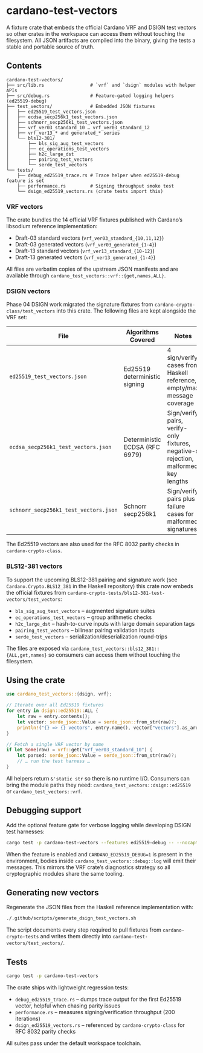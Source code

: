# cardano-test-vectors

A fixture crate that embeds the official Cardano VRF and DSIGN test vectors so
other crates in the workspace can access them without touching the filesystem.
All JSON artifacts are compiled into the binary, giving the tests a stable and
portable source of truth.

## Contents

```
cardano-test-vectors/
├── src/lib.rs                 # `vrf` and `dsign` modules with helper APIs
├── src/debug.rs               # Feature-gated logging helpers (ed25519-debug)
├── test_vectors/              # Embedded JSON fixtures
│   ├── ed25519_test_vectors.json
│   ├── ecdsa_secp256k1_test_vectors.json
│   ├── schnorr_secp256k1_test_vectors.json
│   ├── vrf_ver03_standard_10 … vrf_ver03_standard_12
│   ├── vrf_ver13_* and generated_* series
│   └── bls12-381/
│       ├── bls_sig_aug_test_vectors
│       ├── ec_operations_test_vectors
│       ├── h2c_large_dst
│       ├── pairing_test_vectors
│       └── serde_test_vectors
└── tests/
    ├── debug_ed25519_trace.rs # Trace helper when ed25519-debug feature is set
    ├── performance.rs         # Signing throughput smoke test
    └── dsign_ed25519_vectors.rs (crate tests import this)
```

### VRF vectors

The crate bundles the 14 official VRF fixtures published with Cardano’s
libsodium reference implementation:

- Draft-03 standard vectors (`vrf_ver03_standard_{10,11,12}`)
- Draft-03 generated vectors (`vrf_ver03_generated_{1-4}`)
- Draft-13 standard vectors (`vrf_ver13_standard_{10-12}`)
- Draft-13 generated vectors (`vrf_ver13_generated_{1-4}`)

All files are verbatim copies of the upstream JSON manifests and are available
through `cardano_test_vectors::vrf::{get,names,ALL}`.

### DSIGN vectors

Phase 04 DSIGN work migrated the signature fixtures from
`cardano-crypto-class/test_vectors` into this crate. The following files are
kept alongside the VRF set:

| File | Algorithms Covered | Notes |
|------|--------------------|-------|
| `ed25519_test_vectors.json` | Ed25519 deterministic signing | 4 sign/verify cases from Haskell reference, empty/max message coverage |
| `ecdsa_secp256k1_test_vectors.json` | Deterministic ECDSA (RFC 6979) | Sign/verify pairs, verify-only fixtures, negative-s rejection, malformed key lengths |
| `schnorr_secp256k1_test_vectors.json` | Schnorr secp256k1 | Sign/verify pairs plus failure cases for malformed signatures |

The Ed25519 vectors are also used for the RFC 8032 parity checks in
`cardano-crypto-class`.

### BLS12-381 vectors

To support the upcoming BLS12-381 pairing and signature work (see
`Cardano.Crypto.BLS12_381` in the Haskell repository) this crate now embeds the
official fixtures from `cardano-crypto-tests/bls12-381-test-vectors/test_vectors`:

- `bls_sig_aug_test_vectors` – augmented signature suites
- `ec_operations_test_vectors` – group arithmetic checks
- `h2c_large_dst` – hash-to-curve inputs with large domain separation tags
- `pairing_test_vectors` – bilinear pairing validation inputs
- `serde_test_vectors` – serialization/deserialization round-trips

The files are exposed via `cardano_test_vectors::bls12_381::{ALL,get,names}` so
consumers can access them without touching the filesystem.

## Using the crate

```rust
use cardano_test_vectors::{dsign, vrf};

// Iterate over all Ed25519 fixtures
for entry in dsign::ed25519::ALL {
    let raw = entry.contents();
    let vector: serde_json::Value = serde_json::from_str(raw)?;
    println!("{} => {} vectors", entry.name(), vector["vectors"].as_array().unwrap().len());
}

// Fetch a single VRF vector by name
if let Some(raw) = vrf::get("vrf_ver03_standard_10") {
    let parsed: serde_json::Value = serde_json::from_str(raw)?;
    // … run the test harness …
}
```

All helpers return `&'static str` so there is no runtime I/O. Consumers can
bring the module paths they need: `cardano_test_vectors::dsign::ed25519` or
`cardano_test_vectors::vrf`.

## Debugging support

Add the optional feature gate for verbose logging while developing DSIGN test
harnesses:

```bash
cargo test -p cardano-test-vectors --features ed25519-debug -- --nocapture
```

When the feature is enabled and `CARDANO_ED25519_DEBUG=1` is present in the
environment, bodies inside `cardano_test_vectors::debug::log` will emit their
messages. This mirrors the VRF crate’s diagnostics strategy so all cryptographic
modules share the same tooling.

## Generating new vectors

Regenerate the JSON files from the Haskell reference implementation with:

```bash
./.github/scripts/generate_dsign_test_vectors.sh
```

The script documents every step required to pull fixtures from
`cardano-crypto-tests` and writes them directly into
`cardano-test-vectors/test_vectors/`.

## Tests

```bash
cargo test -p cardano-test-vectors
```

The crate ships with lightweight regression tests:

- `debug_ed25519_trace.rs` – dumps trace output for the first Ed25519 vector,
  helpful when chasing parity issues
- `performance.rs` – measures signing/verification throughput (200 iterations)
- `dsign_ed25519_vectors.rs` – referenced by `cardano-crypto-class` for
  RFC 8032 parity checks

All suites pass under the default workspace toolchain.
